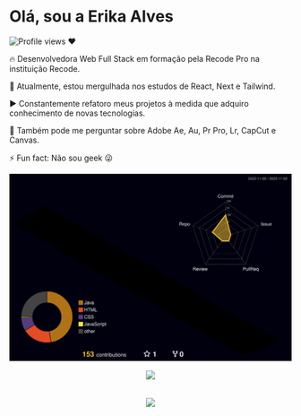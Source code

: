# Olá, sou a Erika Alves

<p align="left"> <img src="https://komarev.com/ghpvc/?username=alvserika&color=orange" alt="Profile views ❤️" /> </p>

🔥 Desenvolvedora Web Full Stack em formação pela Recode Pro na instituição Recode.

🔭 Atualmente, estou mergulhada nos estudos de React, Next e Tailwind.

▶️ Constantemente refatoro meus projetos à medida que adquiro conhecimento de novas tecnologias.

💬 Também pode me perguntar sobre Adobe Ae, Au, Pr Pro, Lr, CapCut e Canvas.

⚡ Fun fact: Não sou geek 😜



  ![prifle-3d-contrib](https://github.com/alvserika/alvserika/raw/main/profile-3d-contrib/profile-night-rainbow.svg)



 
  <div align="center" >
<a href="https://skillicons.dev"   >
  <img src="https://skillicons.dev/icons?i=javascript,css,html,react,next,tailwind,sass,figma,github,vite,bootstrap" />
</a>
  <br />

  </div>

 
##
   <div align="center" >
     <img src="https://github-profile-trophy.vercel.app/?username=alvserika&row=1&column=6&theme=dracula&margin-w=15&margin-h=15"/>
  </div>
  
 






 
  
  

  



